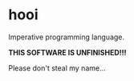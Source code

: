 # hooi

Imperative programming language.

**THIS SOFTWARE IS UNFINISHED!!!**

Please don't steal my name...
